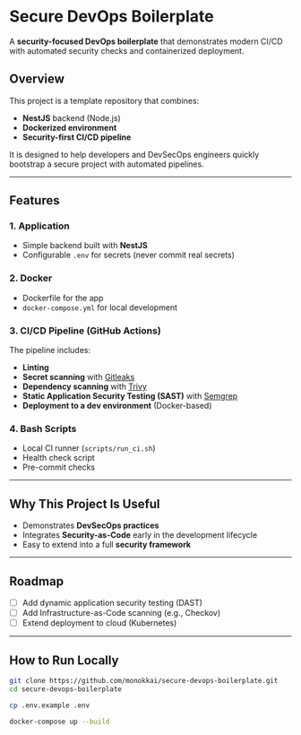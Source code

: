 # Secure DevOps Boilerplate

A **security-focused DevOps boilerplate** that demonstrates modern CI/CD with automated security checks and containerized deployment.

## Overview

This project is a template repository that combines:

- **NestJS** backend (Node.js)
- **Dockerized environment**
- **Security-first CI/CD pipeline**

It is designed to help developers and DevSecOps engineers quickly bootstrap a secure project with automated pipelines.

---

## Features

### 1. Application

- Simple backend built with **NestJS**
- Configurable `.env` for secrets (never commit real secrets)

### 2. Docker

- Dockerfile for the app
- `docker-compose.yml` for local development

### 3. CI/CD Pipeline (GitHub Actions)

The pipeline includes:

- **Linting**
- **Secret scanning** with [Gitleaks](https://github.com/gitleaks/gitleaks)
- **Dependency scanning** with [Trivy](https://github.com/aquasecurity/trivy)
- **Static Application Security Testing (SAST)** with [Semgrep](https://semgrep.dev/)
- **Deployment to a dev environment** (Docker-based)

### 4. Bash Scripts

- Local CI runner (`scripts/run_ci.sh`)
- Health check script
- Pre-commit checks

---

## Why This Project Is Useful

- Demonstrates **DevSecOps practices**
- Integrates **Security-as-Code** early in the development lifecycle
- Easy to extend into a full **security framework**

---

## Roadmap

- [ ] Add dynamic application security testing (DAST)
- [ ] Add Infrastructure-as-Code scanning (e.g., Checkov)
- [ ] Extend deployment to cloud (Kubernetes)

---

## How to Run Locally

```bash
git clone https://github.com/monokkai/secure-devops-boilerplate.git
cd secure-devops-boilerplate

cp .env.example .env

docker-compose up --build
```
